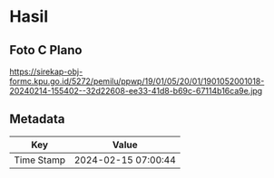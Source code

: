 # Hasil

## Foto C Plano

https://sirekap-obj-formc.kpu.go.id/5272/pemilu/ppwp/19/01/05/20/01/1901052001018-20240214-155402--32d22608-ee33-41d8-b69c-67114b16ca9e.jpg


## Metadata

| Key        | Value               |
| ---------- | ------------------- |
| Time Stamp | 2024-02-15 07:00:44 |



